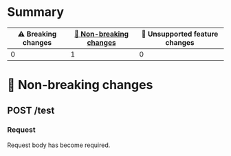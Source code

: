 # Summary

| ⚠️ Breaking changes | [🙆 Non-breaking changes](#non-breaking-changes) | 🤷 Unsupported feature changes |
|---------------------|-------------------------------------------------|-------------------------------|
| 0                   | 1                                               | 0                             |

# <span id="non-breaking-changes"></span>🙆 Non-breaking changes

## **POST** /test

### Request

Request body has become required.
